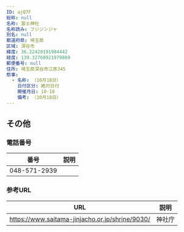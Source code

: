 ```yaml
---
ID: ajQ7F
総称: null
名称: 冨士神社
名称読み: フジジンジャ
別名: null
都道府県: 埼玉県
区域: 深谷市
緯度: 36.22428191984442
経度: 139.32768921979869
郵便番号: null
住所: 埼玉県深谷市江原345
祭事:
  - 名称: （10月18日）
    日付区分: 絶対日付
    開催月日: 10-18
    備考: （10月18日）
---
```


## その他

### 電話番号

| 番号         | 説明 |
| ------------ | ---- |
| 048-571-2939 |      |

### 参考URL

| URL                                             | 説明   |
| ----------------------------------------------- | ------ |
| https://www.saitama-jinjacho.or.jp/shrine/9030/ | 神社庁 |
